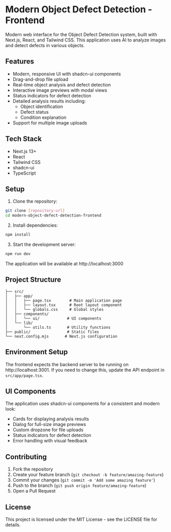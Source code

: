 # Modern Object Defect Detection - Frontend

Modern web interface for the Object Defect Detection system, built with Next.js, React, and Tailwind CSS. This application uses AI to analyze images and detect defects in various objects.

## Features

- Modern, responsive UI with shadcn-ui components
- Drag-and-drop file upload
- Real-time object analysis and defect detection
- Interactive image previews with modal views
- Status indicators for defect detection
- Detailed analysis results including:
  - Object identification
  - Defect status
  - Condition explanation
- Support for multiple image uploads

## Tech Stack

- Next.js 13+
- React
- Tailwind CSS
- shadcn-ui
- TypeScript

## Setup

1. Clone the repository:
```bash
git clone [repository-url]
cd modern-object-defect-detection-frontend
```

2. Install dependencies:
```bash
npm install
```

3. Start the development server:
```bash
npm run dev
```

The application will be available at http://localhost:3000

## Project Structure

```
├── src/
│   ├── app/
│   │   ├── page.tsx        # Main application page
│   │   ├── layout.tsx      # Root layout component
│   │   └── globals.css     # Global styles
│   ├── components/
│   │   └── ui/            # UI components
│   └── lib/
│       └── utils.ts       # Utility functions
├── public/                # Static files
└── next.config.mjs       # Next.js configuration
```

## Environment Setup

The frontend expects the backend server to be running on http://localhost:3001. If you need to change this, update the API endpoint in `src/app/page.tsx`.

## UI Components

The application uses shadcn-ui components for a consistent and modern look:

- Cards for displaying analysis results
- Dialog for full-size image previews
- Custom dropzone for file uploads
- Status indicators for defect detection
- Error handling with visual feedback

## Contributing

1. Fork the repository
2. Create your feature branch (`git checkout -b feature/amazing-feature`)
3. Commit your changes (`git commit -m 'Add some amazing feature'`)
4. Push to the branch (`git push origin feature/amazing-feature`)
5. Open a Pull Request

## License

This project is licensed under the MIT License - see the LICENSE file for details.
